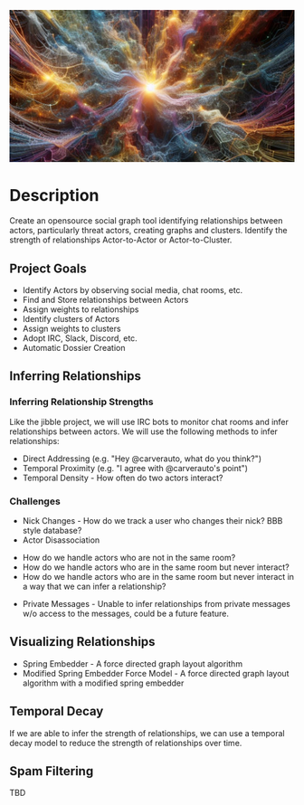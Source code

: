 ![threadNexus](https://raw.githubusercontent.com/carverauto/threadnexus/main/assets/thread-banner.png)

# Description

Create an opensource social graph tool identifying relationships between actors,
particularly threat actors, creating graphs and clusters. Identify the strength 
of relationships Actor-to-Actor or Actor-to-Cluster.

## Project Goals

* Identify Actors by observing social media, chat rooms, etc.
* Find and Store relationships between Actors
* Assign weights to relationships
* Identify clusters of Actors
* Assign weights to clusters
* Adopt IRC, Slack, Discord, etc.
* Automatic Dossier Creation

## Inferring Relationships

### Inferring Relationship Strengths

Like the jibble project, we will use IRC bots to monitor chat rooms and infer relationships between actors. 
We will use the following methods to infer relationships:

* Direct Addressing (e.g. "Hey @carverauto, what do you think?")
* Temporal Proximity (e.g. "I agree with @carverauto's point")
* Temporal Density - How often do two actors interact?

### Challenges

* Nick Changes - How do we track a user who changes their nick? BBB style database?
* Actor Disassociation 
 - How do we handle actors who are not in the same room?
 - How do we handle actors who are in the same room but never interact?
 - How do we handle actors who are in the same room but never interact in a way that we can infer a relationship?
* Private Messages - Unable to infer relationships from private messages w/o access to the messages, could be a future feature.

## Visualizing Relationships

* Spring Embedder - A force directed graph layout algorithm
* Modified Spring Embedder Force Model - A force directed graph layout algorithm with a modified spring embedder

## Temporal Decay

If we are able to infer the strength of relationships, we can use a temporal decay model to reduce the strength of relationships over time.

## Spam Filtering

TBD